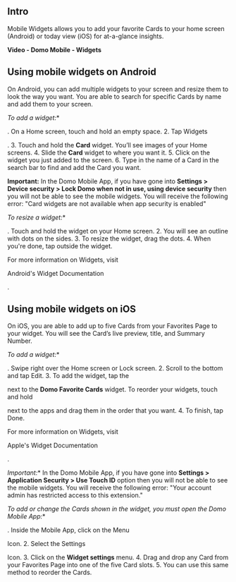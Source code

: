 

Intro
-------

Mobile Widgets allows you to add your favorite Cards to your home screen (Android) or today view (iOS) for at-a-glance insights.


**Video - Domo Mobile - Widgets**


 Using mobile widgets on Android
---------------------------------

On Android, you can add multiple widgets to your screen and resize them to look the way you want. You are able to search for specific Cards by name and add them to your screen.

*To add a widget:**

. On a Home screen, touch and hold an empty space.
2. Tap Widgets

.
3. Touch and hold the
 **Card**
 widget. You’ll see images of your Home screens.
4. Slide the
 **Card**
 widget to where you want it.
5. Click on the widget you just added to the screen.
6. Type in the name of a Card in the search bar to find and add the Card you want.


**Important:**
 In the Domo Mobile App, if you have gone into
 **Settings > Device security > Lock Domo when not in use, using device security**
 then you will not be able to see the mobile widgets. You will receive the following error: "Card widgets are not available when app security is enabled"

*To resize a widget:**

. Touch and hold the widget on your Home screen.
2. You will see an outline with dots on the sides.
3. To resize the widget, drag the dots.
4. When you're done, tap outside the widget.

For more information on Widgets, visit

Android's Widget Documentation

.


 Using mobile widgets on iOS
-----------------------------

On iOS, you are able to add up to five Cards from your Favorites Page to your widget. You will see the Card’s live preview, title, and Summary Number.

*To add a widget:**

. Swipe right over the Home screen or Lock screen.
2. Scroll to the bottom and tap Edit.
3. To add the widget, tap the

next to the
 **Domo Favorite Cards**
 widget. To reorder your widgets, touch and hold

next to the apps and drag them in the order that you want.
4. To finish, tap Done.

For more information on Widgets, visit

Apple's Widget Documentation

.

*Important:**
 In the Domo Mobile App, if you have gone into
 **Settings > Application Security > Use Touch ID**
 option then you will not be able to see the mobile widgets. You will receive the following error: "Your account admin has restricted access to this extension."

*To add or change the Cards shown in the widget, you must open the Domo Mobile App:**

. Inside the Mobile App, click on the Menu

Icon.
2. Select the Settings

Icon.
3. Click on the
 **Widget settings**
 menu.
4. Drag and drop any Card from your Favorites Page into one of the five Card slots.
5. You can use this same method to reorder the Cards.


